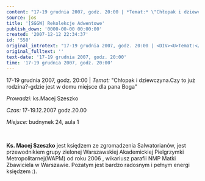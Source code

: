 ```yaml
---
content: "17-19 grudnia 2007, godz. 20:00 | *Temat:* \"Chłopak i dziewczyna.Czy to już rodzina?-gdzie jest w domu miejsce dla pana Boga\"\n\r\n*Prowadzi:* ks.Macej Szeszko\n\r\n*Czas:* 17-19.12.2007 godz.20.00\n\r\n*Miejsce:* budnynek 24, aula 1\n\r\n&nbsp;\n\r\n**Ks. Macej Szeszko** jest księdzem ze zgromadzenia Salwatorianów, jest przewodnikiem grupy&nbsp;zielonej Warszawskiej Akademickiej Pielgrzymki Metropolitarnej(WAPM) od roku 2006 , wikariusz parafii NMP Matki Zbawiciela w Warszawie. Pozatym jest bardzo radosnym i pełnym energi księdzem :)."
source: jos
title: '[SGGW] Rekolekcje Adwentowe'
publish_down: '0000-00-00 00:00:00'
created: '2007-12-12 22:34:37'
id: '550'
original_introtext: "17-19 grudnia 2007, godz. 20:00 | <DIV><U>Temat:</U> \"Chłopak i dziewczyna.Czy to już rodzina?-gdzie jest w domu miejsce dla pana Boga\"</DIV><br>\r\n<DIV><U>Prowadzi:</U> ks.Macej Szeszko</DIV><br>\r\n<DIV><U>Czas:</U> 17-19.12.2007 godz.20.00</DIV><br>\r\n<DIV><U>Miejsce:</U> budnynek 24, aula 1</DIV><br>\r\n<DIV>&nbsp;</DIV><br>\r\n<DIV><STRONG>Ks. Macej Szeszko</STRONG> jest księdzem ze zgromadzenia Salwatorianów, jest przewodnikiem grupy&nbsp;zielonej Warszawskiej Akademickiej Pielgrzymki Metropolitarnej(WAPM) od roku 2006 , wikariusz parafii NMP Matki Zbawiciela w Warszawie. Pozatym jest bardzo radosnym i pełnym energi księdzem :).</DIV>"
original_fulltext: ''
text-date: '17-19 grudnia 2007, godz. 20:00'
time: '17-19 grudnia 2007, godz. 20:00'
---
```

17-19 grudnia 2007, godz. 20:00 | *Temat:* "Chłopak i dziewczyna.Czy to już rodzina?-gdzie jest w domu miejsce dla pana Boga"

*Prowadzi:* ks.Macej Szeszko

*Czas:* 17-19.12.2007 godz.20.00

*Miejsce:* budnynek 24, aula 1

&nbsp;

**Ks. Macej Szeszko** jest księdzem ze zgromadzenia Salwatorianów, jest przewodnikiem grupy&nbsp;zielonej Warszawskiej Akademickiej Pielgrzymki Metropolitarnej(WAPM) od roku 2006 , wikariusz parafii NMP Matki Zbawiciela w Warszawie. Pozatym jest bardzo radosnym i pełnym energi księdzem :).

<!--{{json:{"created_date":"2007-12-12 22:34:37","publish_down":"0000-00-00 00:00:00","id":"550"}}}-->